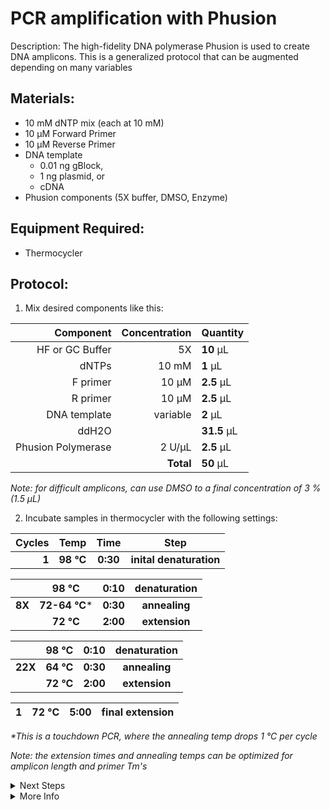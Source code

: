 PCR amplification with Phusion
================================================================================
Description: The high-fidelity DNA polymerase Phusion is used to create DNA amplicons.
This is a generalized protocol that can be augmented depending on many variables

Materials:
--------------------------------------------------------------------------------
  * 10 mM dNTP mix (each at 10 mM)
  * 10 µM Forward Primer
  * 10 µM Reverse Primer
  * DNA template
    * 0.01 ng gBlock,
    * 1 ng plasmid, or
    * cDNA
  * Phusion components (5X buffer, DMSO, Enzyme)
  
Equipment Required:
--------------------------------------------------------------------------------

  * Thermocycler
  
Protocol:
--------------------------------------------------------------------------------
1. Mix desired components like this:

  | Component | Concentration | Quantity | 
  | ---------: | ---------: | :---------- |
  | HF or GC Buffer | 5X | **10**  µL | 
  | dNTPs | 10 mM | **1**  µL |
  | F primer | 10 µM | **2.5**  µL |
  | R primer | 10 µM | **2.5**  µL |
  | DNA template | variable | **2**  µL |
  | ddH2O || **31.5**  µL |
  | Phusion Polymerase | 2 U/µL | **2.5**  µL |
  || **Total** | **50** µL |
  
  <!-- : in the pipes specify justification -->
  <!-- **X** bolds the inside -->
  
  _Note: for difficult amplicons, can use DMSO to a final concentration of 3 % (1.5 µL)_
  
2. Incubate samples in thermocycler with the following settings:  

  | Cycles | Temp | Time | Step |
  | ---------: | :--------: | :---------: |:---------: |
  | **1** | **98 °C** | **0:30** | **inital denaturation** |
  
  || 98 °C | 0:10 | denaturation |
  | ---------: | :--------: | :---------: |:---------: |
  | **8X** | **72-64 °C*** | **0:30** | **annealing** |
  || **72 °C** | **2:00** | **extension** |
  
  | | 98 °C | 0:10 | denaturation |
  | ---------: | :--------: | :---------: |:---------: |
  | **22X** | **64 °C** | **0:30** | **annealing** |
  | | **72 °C** | **2:00** | **extension** |
 
  | 1 | 72 °C | 5:00 | final extension |
  | ---------: | :--------: | :---------: |:---------: |

  _*This is a touchdown PCR, where the annealing temp drops 1 °C per cycle_
  
  _Note: the extension times and annealing temps can be optimized for amplicon length and primer Tm's_
<!-- The text below creates dropdown lists for links to next steps or hyperlinks -->

<details>
  <summary>Next Steps</summary>
  
</p> <a href="./path-to-file/file1.ext">
LINK1 NAME</a>

</p> <a href="./path-to-other-file/file2.ext">
LINK2 NAME</a>

</details>

<details>
  <summary>More Info</summary>
  
  <a href="https://www.website.com/just-copy-paste-your-target-website-here.html">
WEBSITE LINK NAME</a>  

</details>

